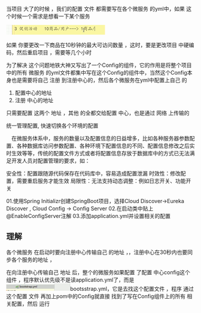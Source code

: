 



















当项目 大了的时候 ，我们的配置 文件 都需要写在各个微服务 的yml中，如果 这个时候一个需求是想看一下某个服务



![](https://raw.githubusercontent.com/Eat-garlic/picture/master/CWZJ/20240227175709.png)







如果 你要更改一下商品在10秒钟的最大可访问数量 ，这时，要是更改项目 中硬编码，然后重启项目 ，需要等几个小时

为了解决 这个问题地铁大神又写出了一个Config的组件，它的作用是将整个项目 中的所有 微服务 的yml文件都集中写在这个Config的组件中，当然这个Config本身也是需要将自己 注册 到注册中心的，然后各个微服务在yml中配置上自己 的

1. 配置中心的地址 
2. 注册 中心的地址 

只需要配置 这两个 地址 ，其他 的全都交给配置 中心，也是通过 网络 上传输的













统一管理配置, 快速切换各个环境的配置

　在微服务体系中，服务的数量以及配置信息的日益增多，比如各种服务器参数配置、各种数据库访问参数配置、各种环境下配置信息的不同、配置信息修改之后实时生效等等，传统的配置文件方式或者将配置信息存放于数据库中的方式已无法满足开发人员对配置管理的要求，如：

安全性：配置跟随源代码保存在代码库中，容易造成配置泄漏
时效性：修改配置，需要重启服务才能生效
局限性：无法支持动态调整：例如日志开关、功能开关









01.使用Spring Initializr创建SpringBoot项目，选择Cloud Discover->Eureka Discover , Cloud Config -> Config Server
02.在启动类中贴上@EnableConfigServer注解
03.添加application.yml并设置相关的配置







## 理解 

各个微服务 在启动时要向注册中心传输自己 的地址 ，，注册中心在30秒内也要同步各个服务的地址 ，

在向注册中心传输自己 地址 后，整个的微服务如果配置 了配置 中心config这个组件 ，程序默认优先级不是读application.yml了，而是![image-20240227181306156](https://raw.githubusercontent.com/Eat-garlic/picture/master/CWZJ/20240227181306.png)bootsstrap.yml，它是去找这个配置文件 ，程序 通过 这个配置 文件 再加上pom中的Config就直接 找到了写在Config组件上的所有 相关配置，然后 运行